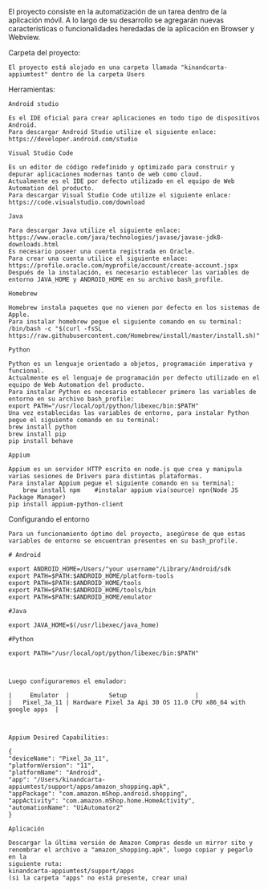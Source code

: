 El proyecto consiste en la automatización de un tarea dentro de la aplicación móvil.
A lo largo de su desarrollo se agregarán nuevas características o funcionalidades heredadas de la aplicación en Browser y Webview.

Carpeta del proyecto:

    El proyecto está alojado en una carpeta llamada "kinandcarta-appiumtest" dentro de la carpeta Users


Herramientas:

	Android studio

	Es el IDE oficial para crear aplicaciones en todo tipo de dispositivos Android. 
	Para descargar Android Studio utilize el siguiente enlace:
   	https://developer.android.com/studio

	Visual Studio Code

	Es un editor de código redefinido y optimizado para construir y depurar aplicaciones modernas tanto de web como cloud.
	Actualmente es el IDE por defecto utilizado en el equipo de Web Automation del producto.
	Para descargar Visual Studio Code utilize el siguiente enlace:
	https://code.visualstudio.com/download

	Java

	Para descargar Java utilize el siguiente enlace:				
	https://www.oracle.com/java/technologies/javase/javase-jdk8-downloads.html
	Es necesario poseer una cuenta registrada en Oracle.
	Para crear una cuenta utilice el siguiente enlace:
	https://profile.oracle.com/myprofile/account/create-account.jspx
	Después de la instalación, es necesario establecer las variables de entorno JAVA_HOME y ANDROID_HOME en su archivo bash_profile.

	Homebrew

	Homebrew instala paquetes que no vienen por defecto en los sistemas de Apple. 
	Para instalar homebrew pegue el siguiente comando en su terminal:
	/bin/bash -c "$(curl -fsSL https://raw.githubusercontent.com/Homebrew/install/master/install.sh)"

	Python

	Python es un lenguaje orientado a objetos, programación imperativa y funcional.
	Actualmente es el lenguaje de programación por defecto utilizado en el equipo de Web Automation del producto.
	Para instalar Python es necesario establecer primero las variables de entorno en su archivo bash_profile:
	export PATH="/usr/local/opt/python/libexec/bin:$PATH"
	Una vez establecidas las variables de entorno, para instalar Python pegue el siguiente comando en su terminal:
	brew install python
	brew install pip
	pip install behave

	Appium

	Appium es un servidor HTTP escrito en node.js que crea y manipula varias sesiones de Drivers para distintas plataformas. 
	Para instalar Appium pegue el siguiente comando en su terminal:
    	brew install npm    #instalar appium via(source) npn(Node JS Package Manager)
	pip install appium-python-client


Configurando el entorno

	Para un funcionamiento óptimo del proyecto, asegúrese de que estas variables de entorno se encuentran presentes en su bash_profile.

	# Android
	
	export ANDROID_HOME=/Users/"your username"/Library/Android/sdk
	export PATH=$PATH:$ANDROID_HOME/platform-tools
	export PATH=$PATH:$ANDROID_HOME/tools
	export PATH=$PATH:$ANDROID_HOME/tools/bin
	export PATH=$PATH:$ANDROID_HOME/emulator

	#Java

	export JAVA_HOME=$(/usr/libexec/java_home)

	#Python

	export PATH="/usr/local/opt/python/libexec/bin:$PATH"



	Luego configuraremos el emulador:

	|	  Emulator	|			Setup					|
	|	Pixel_3a_11	| Hardware Pixel 3a Api 30 OS 11.0 CPU x86_64 with google apps  |



	Appium Desired Capabilities:

	{
	"deviceName": "Pixel_3a_11",
	"platformVersion": "11",
	"platformName": "Android",
	"app": "/Users/kinandcarta-appiumtest/support/apps/amazon_shopping.apk",
	"appPackage": "com.amazon.mShop.android.shopping",
	"appActivity": "com.amazon.mShop.home.HomeActivity",
	"automationName": "UiAutomator2"
	}
	
	Aplicación
	
	Descargar la última versión de Amazon Compras desde un mirror site y renombrar el archivo a "amazon_shopping.apk", luego copiar y pegarlo en la
	siguiente ruta: 
	kinandcarta-appiumtest/support/apps 
	(si la carpeta "apps" no está presente, crear una)
